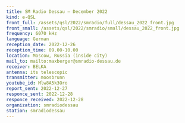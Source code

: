 ```yaml
---
title: SM Radio Dessau — December 2022
kind: e-QSL
front_full: /assets/qsl/2022/smradio/full/dessau_2022_front.jpg
front_small: /assets/qsl/2022/smradio/small/dessau_2022_front.jpg
frequency: 6070 kHz
language: German
reception_date: 2022-12-26
reception_time: 09.00-10.00
location: Moscow, Russia (inside city)
mail_to: mailto:maxberger@smradio-dessau.de
receiver: BELKA
antenna: its telescopic
transmitter: moosbrunn
youtube_id: Mlw8A5k3Oro
report_sent: 2022-12-27
responce_sent: 2022-12-28
responce_received: 2022-12-28
organization: smradiodessau
station: smradiodessau
---
```


